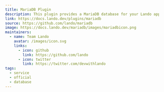 ```yaml
---
title: MariaDB Plugin
description: This plugin provides a MariaDB database for your Lando app.
link: https://docs.lando.dev/plugins/mariadb
source: https://github.com/lando/mariadb
image: https://docs.lando.dev/mariadb/images/mariadbicon.png
maintainers:
  - name: Team Lando
    avatar: /images/icon.svg
    links:
      - icon: github
        link: https://github.com/lando
      - icon: twitter
        link: https://twitter.com/devwithlando
tags:
  - service
  - official
  - database
---
```


